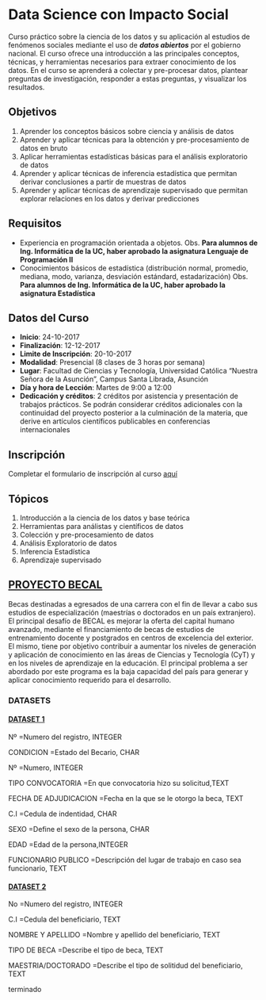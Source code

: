 # Data Science con Impacto Social

Curso práctico sobre la ciencia de los datos y su aplicación al estudios de fenómenos sociales mediante el uso de _**datos abiertos**_ por el gobierno nacional. El curso ofrece una introducción a las principales conceptos, técnicas, y herramientas necesarios para extraer conocimiento de los datos. En el curso se aprenderá a colectar y pre-procesar datos, plantear preguntas de investigación, responder a estas preguntas, y visualizar los resultados.

## Objetivos

1. Aprender los conceptos básicos sobre ciencia y análisis de datos
2. Aprender y aplicar técnicas para la obtención y pre-procesamiento de datos en bruto
3. Aplicar herramientas estadísticas básicas para el análisis exploratorio de datos
4. Aprender y aplicar técnicas de inferencia estadística que permitan derivar conclusiones a partir de muestras de datos
5. Aprender y aplicar técnicas de aprendizaje supervisado que permitan explorar relaciones en los datos y derivar predicciones

## Requisitos

* Experiencia en programación orientada a objetos. Obs. __Para alumnos de Ing. Informática de la UC, haber aprobado la asignatura Lenguaje de Programación II__
* Conocimientos básicos de estadística (distribución normal, promedio, mediana, modo, varianza, desviación estándard, estadarización) Obs. __Para alumnos de Ing. Informática de la UC, haber aprobado la asignatura Estadística__

 ## Datos del Curso

* __Inicio__: 24-10-2017
* __Finalización__: 12-12-2017
* __Limite de Inscripción__: 20-10-2017
* __Modalidad__: Presencial (8 clases de 3 horas por semana)
* __Lugar__: Facultad de Ciencias y Tecnología, Universidad Católica “Nuestra Señora de la Asunción”, Campus Santa Librada, Asunción
* __Día y hora de Lección__: Martes de 9:00 a 12:00
* __Dedicación y créditos__: 2 créditos por asistencia y presentación de trabajos prácticos. Se podrán considerar créditos adicionales con la continuidad del proyecto posterior a la culminación de la materia, que derive en artículos científicos publicables en conferencias internacionales

## Inscripción

Completar el formulario de inscripción al curso [aquí](https://goo.gl/forms/tOsDDGlfnqG3Yb0r2)

## Tópicos

1. Introducción a la ciencia de los datos y base teórica
2. Herramientas para análistas y científicos de datos
3. Colección y pre-procesamiento de datos
4. Análisis Exploratorio de datos
5. Inferencia Estadística
6. Aprendizaje supervisado



## [PROYECTO BECAL](http://www.becal.gov.py/)
Becas destinadas a egresados de una carrera con el fin de llevar a cabo sus estudios de especialización (maestrías o doctorados en un país extranjero). El principal desafío de BECAL es mejorar la oferta del capital humano avanzado, mediante el financiamiento de becas de estudios de entrenamiento docente y postgrados en centros de excelencia del exterior. El mismo, tiene por objetivo contribuir a aumentar los niveles de generación y aplicación de conocimiento en las áreas de Ciencias y Tecnología (CyT) y en los niveles de aprendizaje en la educación. El principal problema a ser abordado por este programa es la baja capacidad del país para generar y aplicar conocimiento requerido para el desarrollo.

### DATASETS

#### [DATASET 1](https://github.com/joausaga/datascience-course/blob/master/data/becal2017.csv)
Nº                    =Numero del registro, INTEGER

CONDICION             =Estado del Becario, CHAR

Nº                    =Numero, INTEGER

TIPO CONVOCATORIA     =En que convocatoria hizo su solicitud,TEXT

FECHA DE ADJUDICACION =Fecha en la que se le otorgo la beca, TEXT

C.I                   =Cedula de indentidad, CHAR

SEXO                  =Define el sexo de la persona, CHAR

EDAD                  =Edad de la persona,INTEGER

FUNCIONARIO PUBLICO   =Descripción del lugar de trabajo en caso sea funcionario, TEXT



#### [DATASET 2](https://github.com/joausaga/datascience-course/blob/master/data/becal-cobertura.csv)
No                   =Numero del registro, INTEGER

C.I                  =Cedula del beneficiario, TEXT

NOMBRE Y APELLIDO    =Nombre y apellido del beneficiario, TEXT

TIPO DE BECA         =Describe el tipo de beca, TEXT

MAESTRIA/DOCTORADO   =Describe el tipo de solitidud del beneficiario, TEXT


terminado